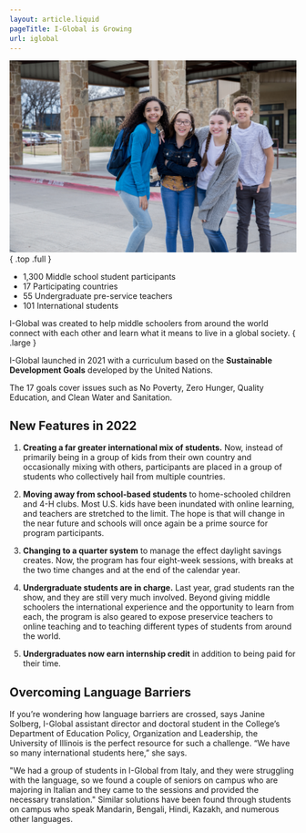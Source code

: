 ```yaml
---
layout: article.liquid
pageTitle: I-Global is Growing
url: iglobal
---
```


![Four middle school students smiling outside in front of a school](/img/iglobal.png){ .top .full } 

<ul class="stats no-bullets">
<li><span class="blue">1,300</span> Middle school student participants</li>
<li><span>17</span> Participating countries</li>
<li><span class="blue">55</span> Undergraduate pre-service teachers</li>
<li><span>101</span> International students</li>
</ul>

I-Global was created to help middle schoolers from around the world connect with each other and learn what it means to live in a global society. { .large }

I-Global launched in 2021 with a curriculum based on the **Sustainable Development Goals** developed by the United Nations. 

The 17 goals cover issues such as No Poverty, Zero Hunger, Quality Education, and Clean Water and Sanitation.

## New Features in 2022

1. **Creating a far greater international mix of students.** Now, instead of primarily being in a group of kids from their own country and occasionally mixing with others, participants are placed in a group of students who collectively hail from multiple countries.

2. **Moving away from school-based students** to home-schooled children and 4-H clubs. Most U.S. kids have been inundated with online learning, and teachers are stretched to the limit. The hope is that will change in the near future and schools will once again be a prime source for program participants.

3. **Changing to a quarter system** to manage the effect daylight savings creates. Now, the program has four eight-week sessions, with breaks at the two time changes and at the end of the calendar year.

4. **Undergraduate students are in charge.** Last year, grad students ran the show, and they are still very much involved. Beyond giving middle schoolers the international experience and the opportunity to learn from each, the program is also geared to expose preservice teachers to online teaching and to teaching different types of students from around the world.

5. **Undergraduates now earn internship credit** in addition to being paid for their time. 

## Overcoming Language Barriers 

If you’re wondering how language barriers are crossed, says Janine Solberg, I-Global assistant director and doctoral student in the College’s Department of Education Policy, Organization and Leadership, the University of Illinois is the perfect resource for such a challenge. “We have so many international students here,” she says.

"We had a group of students in I-Global from Italy, and they were struggling with the language, so we found a couple of seniors on campus who are majoring in Italian and they came to the sessions and provided the necessary translation." Similar solutions have been found through students on campus who speak Mandarin, Bengali, Hindi, Kazakh, and numerous other languages.
